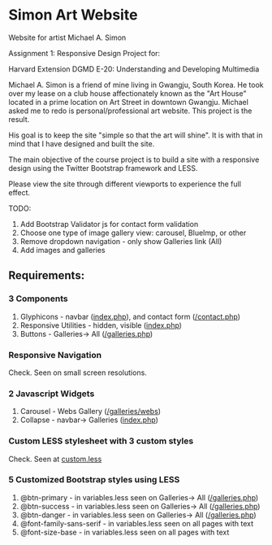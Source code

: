 Simon Art Website
========

Website for artist Michael A. Simon

Assignment 1: Responsive Design Project for:

Harvard Extension DGMD E-20: Understanding and Developing Multimedia

Michael A. Simon is a friend of mine living in Gwangju, South Korea. He took over my lease on a club house affectionately known as the "Art House" located in a prime location on Art Street in downtown Gwangju. Michael asked me to redo is personal/professional art website. This project is the result.

His goal is to keep the site "simple so that the art will shine". It is with that in mind that I have designed and built the site.

The main objective of the course project is to build a site with a responsive design using the Twitter Bootstrap framework and LESS.

Please view the site through different viewports to experience the full effect.

TODO:
<ol>
	<li>Add Bootstrap Validator js for contact form validation</li>
	<li>Choose one type of image gallery view: carousel, BlueImp, or other</li>
	<li>Remove dropdown navigation - only show Galleries link (All)</li>
	<li>Add images and galleries</li>
</ol>
<h2>Requirements:</h2>

<h3>3 Components</h3>
<ol>
	<li>Glyphicons - navbar (<a href="http://vultor.com/simonart/">index.php</a>), and contact form (<a href="http://vultor.com/simonart/contact.php">/contact.php</a>)</li>
	<li>Responsive Utilities - hidden, visible (<a href="http://vultor.com/simonart/">index.php</a>)</li>
	<li>Buttons - Galleries-> All (<a href="http://vultor.com/simonart/galleries.php">/galleries.php</a>)</li>
</ol>

<h3>Responsive Navigation</h3>
<p>
	Check. Seen on small screen resolutions.
</p>

<h3>2 Javascript Widgets</h3>
<ol>
	<li>Carousel - Webs Gallery (<a href="http://vultor.com/simonart/galleries/webs">/galleries/webs</a>)</li>
	<li>Collapse - navbar-> Galleries (<a href="http://vultor.com/simonart/">index.php</a>)</li>
</ol>

<h3>Custom LESS stylesheet with 3 custom styles</h3>
<p>
	Check. Seen at <a href="http://vultor.com/simonart/include/bootstrap3/less/custom.less">custom.less</a>
</p>

<h3>5 Customized Bootstrap styles using LESS</h3>
<ol>
	<li>@btn-primary - in variables.less seen on Galleries-> All (<a href="http://vultor.com/simonart/galleries.php">/galleries.php</a>)</li>
	<li>@btn-success - in variables.less seen on Galleries-> All (<a href="http://vultor.com/simonart/galleries.php">/galleries.php</a>)</li>
	<li>@btn-danger - in variables.less seen on Galleries-> All (<a href="http://vultor.com/simonart/galleries.php">/galleries.php</a>)</li>
	<li>@font-family-sans-serif - in variables.less seen on all pages with text</li>
	<li>@font-size-base - in variables.less seen on all pages with text</li>
</ol>
